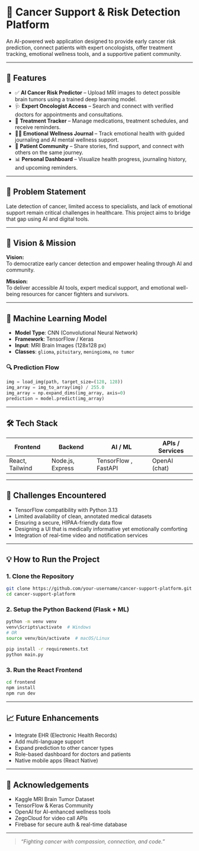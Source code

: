 # 🧠 Cancer Support & Risk Detection Platform

An AI-powered web application designed to provide early cancer risk prediction, connect patients with expert oncologists, offer treatment tracking, emotional wellness tools, and a supportive patient community.

---

## 🚀 Features

- ✅ **AI Cancer Risk Predictor** – Upload MRI images to detect possible brain tumors using a trained deep learning model.
- 🩺 **Expert Oncologist Access** – Search and connect with verified doctors for appointments and consultations.
- 📅 **Treatment Tracker** – Manage medications, treatment schedules, and receive reminders.
- 🧘‍♀️ **Emotional Wellness Journal** – Track emotional health with guided journaling and AI mental wellness support.
- 💬 **Patient Community** – Share stories, find support, and connect with others on the same journey.
- 📊 **Personal Dashboard** – Visualize health progress, journaling history, and upcoming reminders.

---

## 🎯 Problem Statement

Late detection of cancer, limited access to specialists, and lack of emotional support remain critical challenges in healthcare. This project aims to bridge that gap using AI and digital tools.

---

## 🌟 Vision & Mission

**Vision:**  
To democratize early cancer detection and empower healing through AI and community.

**Mission:**  
To deliver accessible AI tools, expert medical support, and emotional well-being resources for cancer fighters and survivors.

---

## 🧠 Machine Learning Model

- **Model Type**: CNN (Convolutional Neural Network)
- **Framework**: TensorFlow / Keras
- **Input**: MRI Brain Images (128x128 px)
- **Classes**: `glioma`, `pituitary`, `meningioma`, `no tumor`

### 🔍 Prediction Flow

```python
img = load_img(path, target_size=(128, 128))
img_array = img_to_array(img) / 255.0
img_array = np.expand_dims(img_array, axis=0)
prediction = model.predict(img_array)
```

---

## 🛠️ Tech Stack

| Frontend         | Backend         | AI / ML       | APIs / Services     |
|------------------|------------------|---------------|----------------------|
| React, Tailwind  | Node.js, Express | TensorFlow , FastAPI| OpenAI (chat) |

---

## 🚧 Challenges Encountered

- TensorFlow compatibility with Python 3.13  
- Limited availability of clean, annotated medical datasets  
- Ensuring a secure, HIPAA-friendly data flow  
- Designing a UI that is medically informative yet emotionally comforting  
- Integration of real-time video and notification services  

---

## 💡 How to Run the Project

### 1. Clone the Repository

```bash
git clone https://github.com/your-username/cancer-support-platform.git
cd cancer-support-platform
```

### 2. Setup the Python Backend (Flask + ML)

```bash
python -m venv venv
venv\Scripts\activate  # Windows
# OR
source venv/bin/activate  # macOS/Linux

pip install -r requirements.txt
python main.py
```

### 3. Run the React Frontend

```bash
cd frontend
npm install
npm run dev
```

---

## 📈 Future Enhancements

- Integrate EHR (Electronic Health Records)
- Add multi-language support
- Expand prediction to other cancer types
- Role-based dashboard for doctors and patients
- Native mobile apps (React Native)

---

## 🙏 Acknowledgements

- Kaggle MRI Brain Tumor Dataset  
- TensorFlow & Keras Community  
- OpenAI for AI-enhanced wellness tools  
- ZegoCloud for video call APIs  
- Firebase for secure auth & real-time database

---


> *“Fighting cancer with compassion, connection, and code.”*
